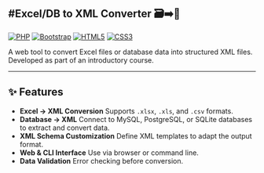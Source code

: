 #Excel/DB to XML Converter 🗃️➡️📄
---

[![PHP](https://img.shields.io/badge/PHP-777BB4?style=for-the-badge&logo=php&logoColor=white)](https://www.php.net/)
[![Bootstrap](https://img.shields.io/badge/Bootstrap-563D7C?style=for-the-badge&logo=bootstrap&logoColor=white)](https://getbootstrap.com/)
[![HTML5](https://img.shields.io/badge/HTML5-E34F26?style=for-the-badge&logo=html5&logoColor=white)](https://developer.mozilla.org/docs/Web/HTML)
[![CSS3](https://img.shields.io/badge/CSS3-1572B6?style=for-the-badge&logo=css3&logoColor=white)](https://developer.mozilla.org/docs/Web/CSS)

A web tool to convert Excel files or database data into structured XML files. Developed as part of an introductory course.

---

## ✨ Features

- **Excel → XML Conversion**
Supports `.xlsx`, `.xls`, and `.csv` formats.
- **Database → XML**
Connect to MySQL, PostgreSQL, or SQLite databases to extract and convert data.
- **XML Schema Customization**
Define XML templates to adapt the output format.
- **Web & CLI Interface**
Use via browser or command line.
- **Data Validation**
Error checking before conversion.
